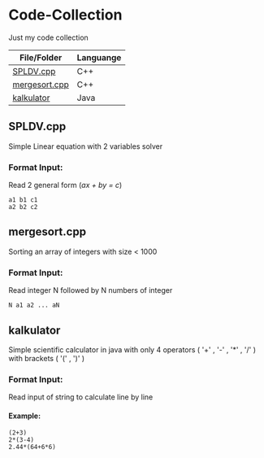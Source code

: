 # Code-Collection
Just my code collection

| **File/Folder** | **Languange** |
| --- | --- |
| [SPLDV.cpp](#spldvcpp) | C++ |
| [mergesort.cpp](#mergesortcpp) | C++ |
| [kalkulator](#kalkulator) | Java |

## SPLDV.cpp
Simple Linear equation with 2 variables solver
### Format Input:
Read 2 general form (*ax + by = c*)
```
a1 b1 c1
a2 b2 c2
```
## mergesort.cpp
Sorting an array of integers with size < 1000
### Format Input:
Read integer N followed by N numbers of integer
```
N a1 a2 ... aN
```
## kalkulator
Simple scientific calculator in java with only 4 operators ( '\+' , '\-' , '\*' , '\/' ) with brackets ( '(' , ')' )
### Format Input:
Read input of string to calculate line by line
#### Example:
```
(2+3)
2*(3-4)
2.44*(64+6*6)
```
